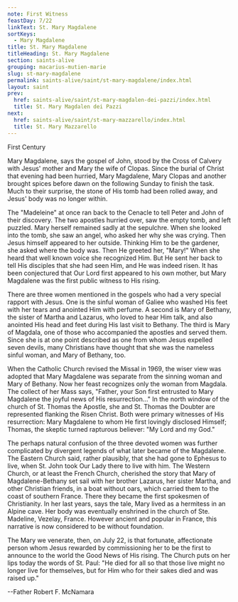 ```yaml
---
note: First Witness
feastDay: 7/22
linkText: St. Mary Magdalene
sortKeys:
  - Mary Magdalene
title: St. Mary Magdalene
titleHeading: St. Mary Magdalene
section: saints-alive
grouping: macarius-mutien-marie
slug: st-mary-magdalene
permalink: saints-alive/saint/st-mary-magdalene/index.html
layout: saint
prev:
  href: saints-alive/saint/st-mary-magdalen-dei-pazzi/index.html
  title: St. Mary Magdalen dei Pazzi
next:
  href: saints-alive/saint/st-mary-mazzarello/index.html
  title: St. Mary Mazzarello
---
```

First Century

Mary Magdalene, says the gospel of John, stood by the Cross of Calvery with Jesus' mother and Mary the wife of Clopas. Since the burial of Christ that evening had been hurried, Mary Magdalene, Mary Clopas and another brought spices before dawn on the following Sunday to finish the task. Much to their surprise, the stone of His tomb had been rolled away, and Jesus' body was no longer within.

The "Madeleine" at once ran back to the Cenacle to tell Peter and John of their discovery. The two apostles hurried over, saw the empty tomb, and left puzzled. Mary herself remained sadly at the sepulchre. When she looked into the tomb, she saw an angel, who asked her why she was crying. Then Jesus himself appeared to her outside. Thinking Him to be the gardener, she asked where the body was. Then He greeted her, "Mary!" When she heard that well known voice she recognized Him. But He sent her back to tell His disciples that she had seen Him, and He was indeed risen. It has been conjectured that Our Lord first appeared to his own mother, but Mary Magdalene was the first public witness to His rising.

There are three women mentioned in the gospels who had a very special rapport with Jesus. One is the sinful woman of Galiee who washed His feet with her tears and anointed Him with perfume. A second is Mary of Bethany, the sister of Martha and Lazarus, who loved to hear Him talk, and also anointed His head and feet during His last visit to Bethany. The third is Mary of Magdala, one of those who accompanied the apostles and served them. Since she is at one point described as one from whom Jesus expelled seven devils, many Christians have thought that she was the nameless sinful woman, and Mary of Bethany, too.

When the Catholic Church revised the Missal in 1969, the wiser view was adopted that Mary Magdalene was separate from the sinning woman and Mary of Bethany. Now her feast recognizes only the woman from Magdala. The collect of her Mass says, "Father, your Son first entrusted to Mary Magdalene the joyful news of His resurrection..." In the north window of the church of St. Thomas the Apostle, she and St. Thomas the Doubter are represented flanking the Risen Christ. Both were primary witnesses of His resurrection: Mary Magdalene to whom He first lovingly disclosed Himself; Thomas, the skeptic turned rapturous believer: "My Lord and my God."

The perhaps natural confusion of the three devoted women was further complicated by divergent legends of what later became of the Magdalene. The Eastern Church said, rather plausibly, that she had gone to Ephesus to live, when St. John took Our Lady there to live with him. The Western Church, or at least the French Church, cherished the story that Mary of Magdalene-Bethany set sail with her brother Lazarus, her sister Martha, and other Christian friends, in a boat without oars, which carried them to the coast of southern France. There they became the first spokesmen of Christianity. In her last years, says the tale, Mary lived as a hermitess in an Alpine cave. Her body was eventually enshrined in the church of Ste. Madeline, Vezelay, France. However ancient and popular in France, this narrative is now considered to be without foundation.

The Mary we venerate, then, on July 22, is that fortunate, affectionate person whom Jesus rewarded by commissioning her to be the first to announce to the world the Good News of His rising. The Church puts on her lips today the words of St. Paul: "He died for all so that those live might no longer live for themselves, but for Him who for their sakes died and was raised up."

\--Father Robert F. McNamara